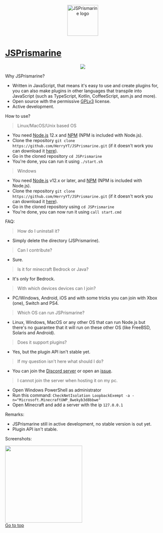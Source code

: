 <p id="top" align="center"><img width="100" height="100" src="https://user-images.githubusercontent.com/34418030/88539249-3165d480-d011-11ea-82d3-ecfebfffa3bd.png" alt="JSPrismarine logo"/></p>
<h1><a href="https://github.com/HerryYT/JSPrismarine">JSPrismarine</a></h1>

<p align="center"><a href="https://discord.gg/fGkHZhu"><img src="https://img.shields.io/discord/704967868885762108?style=flat-square"/></a></p>

Why JSPrismarine?
  - Written in JavaScript, that means it's easy to use and create plugins for, you can also make plugins in other languages that transpile into JavaScript (such as TypeScript, Kotlin, CoffeeScript, asm.js and more).
  - Open source with the permissive [GPLv3](https://raw.githubusercontent.com/HerryYT/JSPrismarine/master/LICENSE) license.
  - Active development.

How to use?
  > Linux/MacOS/Unix based OS
  - You need [Node.js](https://nodejs.org) 12.x and [NPM](https://www.npmjs.com/) (NPM is included with Node.js).
  - Clone the repository `git clone https://github.com/HerryYT/JSPrismarine.git` (if it doesn't work you can download it [here](https://github.com/HerryYT/JSPrismarine/archive/master.zip)).
  - Go in the cloned repository `cd JSPrismarine`
  - You're done, you can run it using `./start.sh`
  > Windows
  - You need [Node.js](https://nodejs.org) v12.x or later, and [NPM](https://www.npmjs.com/) (NPM is included with Node.js).
  - Clone the repository `git clone https://github.com/HerryYT/JSPrismarine.git` (if it doesn't work you can download it [here](https://github.com/HerryYT/JSPrismarine/archive/master.zip)).
  - Go in the cloned repository using `cd JSPrismarine`
  - You're done, you can now run it using `call start.cmd`
  
FAQ:
  > How do I uninstall it? 
  - Simply delete the directory (JSPrismarine).
  > Can I contribute?
  - Sure.
  > Is it for minecraft Bedrock or Java?
  - It's only for Bedrock.
  > With which devices devices can I join?
  - PC/Windows, Android, iOS and with some tricks you can join with Xbox (one), Switch and PS4.
  > Which OS can run JSPrismarine?
  - Linux, Windows, MacOS or any other OS that can run Node.js but there's no guarantee that it will run on these other OS (like FreeBSD, Solaris and Android).
  > Does it support plugins?
  - Yes, but the plugin API isn't stable yet.
  > If my question isn't here what should I do?
  - You can join the [Discord server](https://discord.gg/fGkHZhu) or open an [issue](https://github.com/HerryYT/JSPrismarine/issues/new).
  > I cannot join the server when hosting it on my pc.
  - Open Windows PowerShell as administrator
  - Run this command: `CheckNetIsolation LoopbackExempt -a -n="Microsoft.MinecraftUWP_8wekyb3d8bbwe"` 
  - Open Minecraft and add a server with the ip `127.0.0.1`

Remarks:
  - JSPrismarine still in active development, no stable version is out yet.
  - Plugin API isn't stable.

Screenshots:

<img width="250" src="https://user-images.githubusercontent.com/34418030/88540607-8d315d00-d013-11ea-8be3-f10216bb699e.png"/>

<br/>
<a href="#top">Go to top</a>
